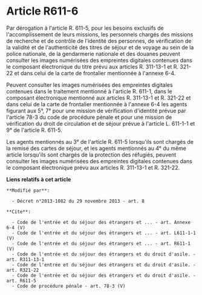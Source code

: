# Article R611-6

Par dérogation à l'article R. 611-5, pour les besoins exclusifs de l'accomplissement de leurs missions, les personnels
chargés des missions de recherche et de contrôle de l'identité des personnes, de vérification de la validité et de
l'authenticité des titres de séjour et de voyage au sein de la police nationale, de la gendarmerie nationale et des douanes
peuvent consulter les images numérisées des empreintes digitales contenues dans le composant électronique du titre prévu aux
articles R. 311-13-1 et R. 321-22 et dans celui de la carte de frontalier mentionnée à l'annexe 6-4. 

Peuvent consulter les images numérisées des empreintes digitales contenues dans le traitement mentionné à l'article R. 611-1,
dans le composant électronique mentionné aux articles R. 311-13-1 et R. 321-22 et dans celui de la carte de frontalier
mentionnée à l'annexe 6-4 les agents figurant aux 5°, 7° pour une mission de vérification d'identité prévue par l'article
78-3 du code de procédure pénale et pour une mission de vérification du droit de circulation et de séjour prévue à l'article
L. 611-1-1 et 9° de l'article R. 611-5. 

Les agents mentionnés au 3° de l'article R. 611-5 lorsqu'ils sont chargés de la remise des cartes de séjour, et les agents
mentionnés au 4° du même article lorsqu'ils sont chargés de la protection des réfugiés, peuvent consulter les images
numérisées des empreintes digitales contenues dans le composant électronique prévu aux articles R. 311-13-1 et R. 321-22.

**Liens relatifs à cet article**

	**Modifié par**:

	  - Décret n°2013-1082 du 29 novembre 2013 - art. 8

	**Cite**:

	  - Code de l'entrée et du séjour des étrangers et ... - art. Annexe 6-4 (V)
	  - Code de l'entrée et du séjour des étrangers et ... - art. L611-1-1 (V)
	  - Code de l'entrée et du séjour des étrangers et ... - art. R611-1 (V)
	  - Code de l'entrée et du séjour des étrangers et du droit d'asile. - art. R311-13-1
	  - Code de l'entrée et du séjour des étrangers et du droit d'asile. - art. R321-22
	  - Code de l'entrée et du séjour des étrangers et du droit d'asile. - art. R611-5
	  - Code de procédure pénale - art. 78-3 (V)
